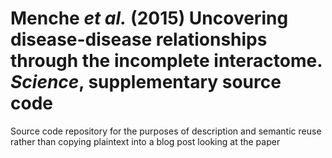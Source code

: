 # Menche *et al.* (2015) Uncovering disease-disease relationships through the incomplete interactome. *Science*, supplementary source code

Source code repository for the purposes of description and semantic reuse rather than copying plaintext into a blog post looking at the paper

